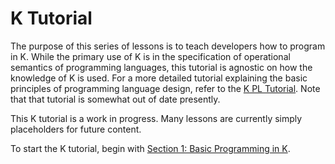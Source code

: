 # K Tutorial

The purpose of this series of lessons is to teach developers how to program in
K. While the primary use of K is in the specification of operational semantics
of programming languages, this tutorial is agnostic on how the knowledge of K
is used. For a more detailed tutorial explaining the basic principles of
programming language design, refer to the
[K PL Tutorial](../pl-tutorial/README.md). Note that that tutorial is somewhat
out of date presently.

This K tutorial is a work in progress. Many lessons are currently simply
placeholders for future content.

To start the K tutorial, begin with
[Section 1: Basic Programming in K](1_basic/README.md).

